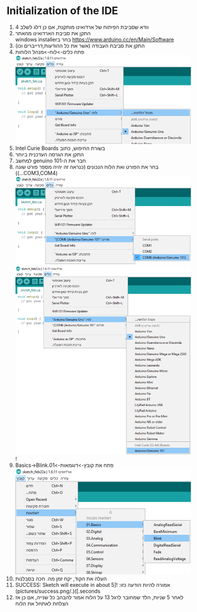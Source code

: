 # Initialization of the IDE
1.	&#x202b;וודא שסביבת הפיתוח של ארדואינו מותקנת, אם כן דלג לשלב 4&#x202a;
1.	&#x202b;התקן את סביבת הארדואינו מהאתר  https://www.arduino.cc/en/Main/Software בחר בwindows installer&#x202a;
1.	&#x202b;התקן את סביבת העבודה (אשר את כל ההודעות,דרייברים וכו)&#x202a;
1.	&#x202b;פתח כלים->לוח->מנהל הלוחות ![boards manager](./pictures/boards_manager.png?raw=true)&#x202a;
1.	&#x202b;בשורת החיפוש, כתוב Intel Curie Boards&#x202a;
1.	&#x202b;התקן את הגרסה העדכנית ביותר&#x202a;
1.	&#x202b;חבר את ה-genuino 101 למחשב&#x202a;
1.	&#x202b;בחר את הפורט ואת הלוח הנכונים  (כנראה זה יהיה מספר פורט שונה (COM3,COM4...)) ![כלים->פורט->Arduino/Genuino 101](./pictures/select_port.png?raw=true) ![כלים->לוח->Arduino/Genuino 101](./pictures/select_board.png?raw=true) !&#x202a;
1.	&#x202b;פתח את קובץ->דוגמאות->01.Basics->Blink ![אתגר, נסה לכתוב את הקוד בעצמך :)](./pictures/select_blink.png?raw=true)&#x202a;
1.	&#x202b;העלה את הקוד, יקח זמן מה. חכה בסבלנות&#x202a;
1.	&#x202b;אמורה להיות הודעה כזו: ![SUCCESS: Sketch will execute in about 5 seconds.])(./pictures/success.png) &#x202a;
1.	&#x202b;לאחר 5 שניות, הלד שמחובר לרגל 13 על הלוח אמור להבהב כל שנייה, אם כן אז הצלחת לאתחל את הלוח &#x202a;